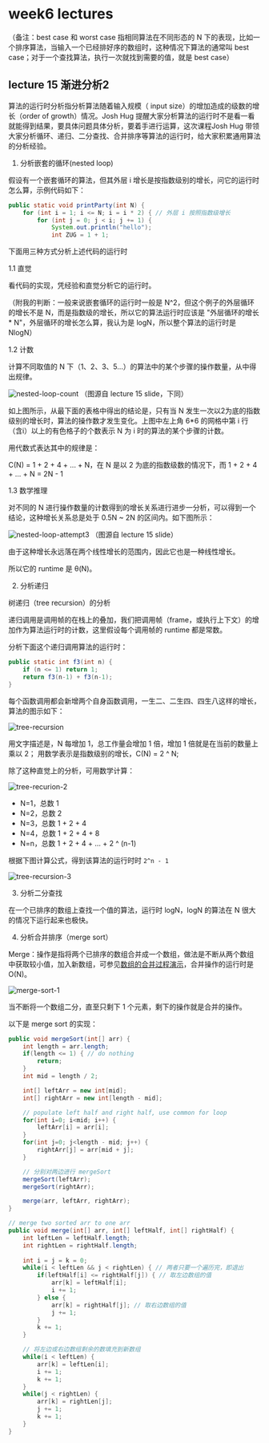 # week6 lectures

（备注：best case 和 worst case 指相同算法在不同形态的 N 下的表现，比如一个排序算法，当输入一个已经排好序的数组时，这种情况下算法的通常叫 best case；对于一个查找算法，执行一次就找到需要的值，就是 best case）

## lecture 15 渐进分析2

算法的运行时分析指分析算法随着输入规模（ input size）的增加造成的级数的增长（order of growth）情况。Josh Hug 提醒大家分析算法的运行时不是看一看就能得到结果，要具体问题具体分析，要着手进行运算，这次课程Josh Hug 带领大家分析循环、递归、二分查找、合并排序等算法的运行时，给大家积累通用算法的分析经验。

1. 分析嵌套的循环(nested loop)

假设有一个嵌套循环的算法，但其外层 i 增长是按指数级别的增长，问它的运行时怎么算，示例代码如下：

```java
public static void printParty(int N) {
    for (int i = 1; i <= N; i = i * 2) { // 外层 i 按照指数级增长
        for (int j = 0; j < i; j += 1) {
            System.out.println("hello");
            int ZUG = 1 + 1;
```

下面用三种方式分析上述代码的运行时

1.1 直觉

看代码的实现，凭经验和直觉分析它的运行时。

（附我的判断：一般来说嵌套循环的运行时一般是 N^2，但这个例子的外层循环的增长不是 N，而是指数级的增长，所以它的算法运行时应该是 "外层循环的增长 * N"，外层循环的增长怎么算，我认为是 logN，所以整个算法的运行时是 NlogN）

1.2 计数

计算不同取值的 N 下（1、2、3、5...）的算法中的某个步骤的操作数量，从中得出规律。

![nested-loop-count](../images/nested-loop-count-1.png)
（图源自 lecture 15 slide，下同）

如上图所示，从最下面的表格中得出的结论是，只有当 N 发生一次以2为底的指数级别的增长时，算法的操作数才发生变化。上图中左上角 6*6 的网格中第 i 行（含i）以上的有色格子的个数表示 N 为 i 时的算法的某个步骤的计数。

用代数式表达其中的规律是：

C(N) = 1 + 2 + 4 + ... + N，在 N 是以 2 为底的指数级数的情况下，而 1 + 2 + 4 + ... + N = 2N - 1

1.3 数学推理

对不同的 N 进行操作数量的计数得到的增长关系进行进步一分析，可以得到一个结论，这种增长关系总是处于 0.5N ~ 2N 的区间内。如下图所示：

![nested-loop-attempt3](../images/nested-loop-attempt3.png)
（图源自 lecture 15 slide）

由于这种增长永远落在两个线性增长的范围内，因此它也是一种线性增长。

所以它的 runtime 是 θ(N)。

2. 分析递归

树递归（tree recursion）的分析

递归调用是调用帧的在栈上的叠加，我们把调用帧（frame，或执行上下文）的增加作为算法运行时的计数，这里假设每个调用帧的 runtime 都是常数。

分析下面这个递归调用算法的运行时：

```java
public static int f3(int n) {
    if (n <= 1) return 1;
    return f3(n-1) + f3(n-1);
}
```

每个函数调用都会新增两个自身函数调用，一生二、二生四、四生八这样的增长，算法的图示如下：

![tree-recursion](../images/tree-recursion.png)

用文字描述是，N 每增加 1，总工作量会增加 1 倍，增加 1 倍就是在当前的数量上乘以 2；
用数学表示是指数级别的增长，C(N) = 2 ^ N;

除了这种直觉上的分析，可用数学计算：

![tree-recurion-2](../images/tree-recurion-2.png)

- N=1，总数 1
- N=2，总数 2
- N=3，总数 1 + 2 + 4
- N=4，总数 1 + 2 + 4 + 8
- N=n，总数 1 + 2 + 4 + ... + 2 ^ (n-1)

根据下图计算公式，得到该算法的运行时时 `2^n - 1`

![tree-recursion-3](../images/tree-recursion-3.png)

3. 分析二分查找

在一个已排序的数组上查找一个值的算法，运行时 logN，logN 的算法在 N 很大的情况下运行起来也极快。

4. 分析合并排序（merge sort）

Merge：操作是指将两个已排序的数组合并成一个数组，做法是不断从两个数组中获取较小值，加入新数组，可参见[数组的合并过程演示](https://docs.google.com/presentation/d/1mdCppuWQfKG5JUBHAMHPgbSv326JtCi5mvjH1-6XcMw/edit#slide=id.g463de7561_042)，合并操作的运行时是O(N)。

![merge-sort-1](../images/merge-sort-1.png)

当不断将一个数组二分，直至只剩下 1 个元素，剩下的操作就是合并的操作。

以下是 merge sort 的实现：

```java
public void mergeSort(int[] arr) {
    int length = arr.length;
    if(length <= 1) { // do nothing
        return;
    }
    int mid = length / 2;

    int[] leftArr = new int[mid];
    int[] rightArr = new int[length - mid];

    // populate left half and right half, use common for loop
    for(int i=0; i<mid; i++) {
        leftArr[i] = arr[i];
    }
    for(int j=0; j<length - mid; j++) {
        rightArr[j] = arr[mid + j];
    }

    // 分别对两边进行 mergeSort
    mergeSort(leftArr);
    mergeSort(rightArr);

    merge(arr, leftArr, rightArr);
}

// merge two sorted arr to one arr
public void merge(int[] arr, int[] leftHalf, int[] rightHalf) {
    int leftLen = leftHalf.length;
    int rightLen = rightHalf.length;
    
    int i = j = k = 0;
    while(i < leftLen && j < rightLen) { // 两者只要一个遍历完，即退出
        if(leftHalf[i] <= rightHalf[j]) { // 取左边数组的值
            arr[k] = leftHalf[i];
            i += 1;
        } else {
            arr[k] = rightHalf[j]; // 取右边数组的值
            j += 1;
        }
        k += 1;
    }

    // 将左边或右边数组剩余的数填充到新数组
    while(i < leftLen) {
        arr[k] = leftLen[i];
        i += 1;
        k += 1;
    }
    while(j < rightLen) {
        arr[k] = rightLen[j];
        j += 1;
        k += 1;
    }
}
```